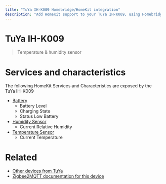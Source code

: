 ```yaml
---
title: "TuYa IH-K009 Homebridge/HomeKit integration"
description: "Add HomeKit support to your TuYa IH-K009, using Homebridge, Zigbee2MQTT and homebridge-z2m."
---
```

<!---
This file has been GENERATED using src/docgen/docgen.ts
DO NOT EDIT THIS FILE MANUALLY!
-->
# TuYa IH-K009
> Temperature & humidity sensor


# Services and characteristics
The following HomeKit Services and Characteristics are exposed by
the TuYa IH-K009

* [Battery](../../battery.md)
  * Battery Level
  * Charging State
  * Status Low Battery
* [Humidity Sensor](../../sensors.md)
  * Current Relative Humidity
* [Temperature Sensor](../../sensors.md)
  * Current Temperature


# Related
* [Other devices from TuYa](../index.md#tuya)
* [Zigbee2MQTT documentation for this device](https://www.zigbee2mqtt.io/devices/IH-K009.html)